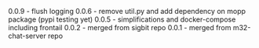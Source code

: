 0.0.9 - flush logging
0.0.6 - remove util.py and add dependency on mopp package (pypi testing yet)
0.0.5 - simplifications and docker-compose including frontail
0.0.2 - merged from sigbit repo
0.0.1 - merged from m32-chat-server repo

